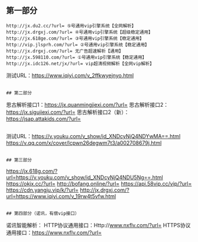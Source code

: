 ## 第一部分
 ```
 http://jx.du2.cc/?url= ⑤号通用vip引擎系统【全网解析】
 http://jx.drgxj.com/?url= ④号通用vip引擎系统【超级稳定通用】
 http://jx.618ge.com/?url= ③号通用vip引擎系统【稳定通用】
 http://vip.jlsprh.com/?url= ②号通用vip引擎系统【稳定通用】
 http://jx.drgxj.com/?url= 无广告超速解析【通用】
 http://jx.598110.com/?url= ①号通用vip引擎系统【稳定通用】
 http://jx.idc126.net/jx/?url= vip超清视频解析【全网vip解析】

```
测试URL：https://www.iqiyi.com/v_2ffkwyejnyo.html
```

## 第二部分
```
思古解析接口1：https://jx.quanmingjiexi.com/?url=
思古解析接口2：https://jx.sigujiexi.com/?url=
思古解析接口2（新）：https://jsap.attakids.com/?url=
```

```
测试URL：https://v.youku.com/v_show/id_XNDcyNjQ4NDYwMA==.html
        https://v.qq.com/x/cover/lcpwn26degwm7t3/a002708679j.html
```

## 第三部分
```
https://jx.618g.com/?url=https://v.youku.com/v_show/id_XNDcyNjQ4NDU5Ng==.html
https://okjx.cc/?url=
http://bofang.online/?url=
https://api.58vip.cc/vip/?url=
https://cdn.yangju.vip/k/?url=
http://jx.drgxj.com/?url=https://www.iqiyi.com/v_19rw4t5vfw.html
```

## 第四部分（诺讯，有偿vip接口）
```
诺讯智能解析：
	HTTP协议通用接口：Http://www.nxflv.com/?url=
	HTTPS协议通用接口：https://www.nxflv.com/?url=
```
